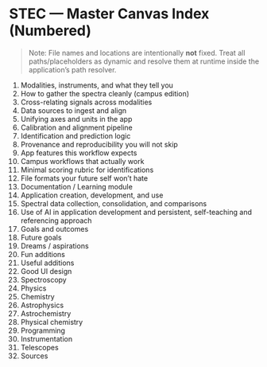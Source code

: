 # STEC — Master Canvas Index (Numbered)

> Note: File names and locations are intentionally **not** fixed. Treat all paths/placeholders as dynamic and resolve them at runtime inside the application’s path resolver.

1. Modalities, instruments, and what they tell you
2. How to gather the spectra cleanly (campus edition)
3. Cross-relating signals across modalities
4. Data sources to ingest and align
5. Unifying axes and units in the app
6. Calibration and alignment pipeline
7. Identification and prediction logic
8. Provenance and reproducibility you will not skip
9. App features this workflow expects
10. Campus workflows that actually work
11. Minimal scoring rubric for identifications
12. File formats your future self won’t hate
13. Documentation / Learning module
14. Application creation, development, and use
15. Spectral data collection, consolidation, and comparisons
16. Use of AI in application development and persistent, self-teaching and referencing approach
17. Goals and outcomes
18. Future goals
19. Dreams / aspirations
20. Fun additions
21. Useful additions
22. Good UI design
23. Spectroscopy
24. Physics
25. Chemistry
26. Astrophysics
27. Astrochemistry
28. Physical chemistry
29. Programming
30. Instrumentation
31. Telescopes
99. Sources 

